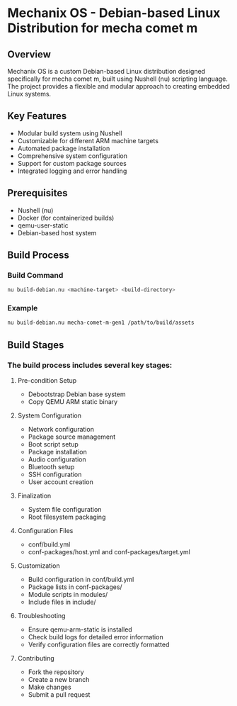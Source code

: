# Mechanix OS - Debian-based Linux Distribution for mecha comet m

## Overview

Mechanix OS is a custom Debian-based Linux distribution designed specifically for mecha comet m, built using Nushell (nu) scripting language. The project provides a flexible and modular approach to creating embedded Linux systems.

## Key Features

- Modular build system using Nushell
- Customizable for different ARM machine targets
- Automated package installation
- Comprehensive system configuration
- Support for custom package sources
- Integrated logging and error handling

## Prerequisites

- Nushell (nu)
- Docker (for containerized builds)
- qemu-user-static
- Debian-based host system

## Build Process

### Build Command

```bash
nu build-debian.nu <machine-target> <build-directory>
```

### Example

```bash
nu build-debian.nu mecha-comet-m-gen1 /path/to/build/assets
```

## Build Stages

### The build process includes several key stages:


1. Pre-condition Setup
   - Debootstrap Debian base system
   - Copy QEMU ARM static binary

2. System Configuration
    - Network configuration
    - Package source management
    - Boot script setup
    - Package installation
    - Audio configuration
    - Bluetooth setup
    - SSH configuration
    - User account creation

 3. Finalization
    - System file configuration
    - Root filesystem packaging

 4. Configuration Files
    - conf/build.yml
    - conf-packages/host.yml and conf-packages/target.yml

5. Customization
    - Build configuration in conf/build.yml
    - Package lists in conf-packages/
    - Module scripts in modules/
    - Include files in include/

6. Troubleshooting
    - Ensure qemu-arm-static is installed
    - Check build logs for detailed error information
    - Verify configuration files are correctly formatted

7. Contributing
    - Fork the repository
    - Create a new branch
    - Make changes
    - Submit a pull request

